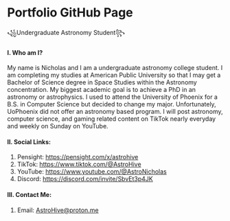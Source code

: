 # Portfolio GitHub Page
꧁Undergraduate Astronomy Student꧂

#### I. Who am I?
   My name is Nicholas and I am a undergraduate astronomy college student. I am completing my studies at American Public University so that I may get a Bachelor of Science degree in Space Studies within the Astronomy concentration. My biggest academic goal is to achieve a PhD in an astronomy or astrophysics. I used to attend the University of Phoenix for a B.S. in Computer Science but decided to change my major. Unfortunately, UoPhoenix did not offer an astronomy based program. I will post astronomy, computer science, and gaming related content on TikTok nearly everyday and weekly on Sunday on YouTube. 

#### II. Social Links:
1. Pensight: https://pensight.com/x/astrohive
2. TikTok: https://www.tiktok.com/@AstroHive
3. YouTube: https://www.youtube.com/@AstroNicholas
4. Discord: https://discord.com/invite/SbvEt3p4JK

#### III. Contact Me:
1. Email: AstroHive@proton.me
